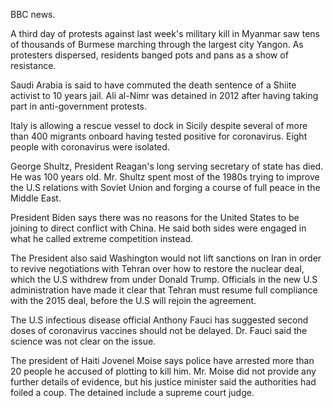BBC news.

A third day of protests against last week's military kill in Myanmar saw tens of thousands of Burmese marching through the largest city Yangon. As protesters dispersed, residents banged pots and pans as a show of resistance.

Saudi Arabia is said to have commuted the death sentence of a Shiite activist to 10 years jail. Ali al-Nimr was detained in 2012 after having taking part in anti-government protests.

Italy is allowing a rescue vessel to dock in Sicily despite several of more than 400 migrants onboard having tested positive for coronavirus. Eight people with coronavirus were isolated.

George Shultz, President Reagan's long serving secretary of state has died. He was 100 years old. Mr. Shultz spent most of the 1980s trying to improve the U.S relations with Soviet Union and forging a course of full peace in the Middle East. 

President Biden says there was no reasons for the United States to be joining to direct conflict with China. He said both sides were engaged in what he called extreme competition instead.

The President also said Washington would not lift sanctions on Iran in order to revive negotiations with Tehran over how to restore the nuclear deal, which the U.S withdrew from under Donald Trump. Officials in the new U.S administration have made it clear that Tehran must resume full compliance with the 2015 deal, before the U.S will rejoin the agreement.

The U.S infectious disease official Anthony Fauci has suggested second doses of coronavirus vaccines should not be delayed. Dr. Fauci said the science was not clear on the issue.

The president of Haiti Jovenel Moise says police have arrested more than 20 people he accused of plotting to kill him. Mr. Moise did not provide any further details of evidence, but his justice minister said the authorities had foiled a coup. The detained include a supreme court judge.
